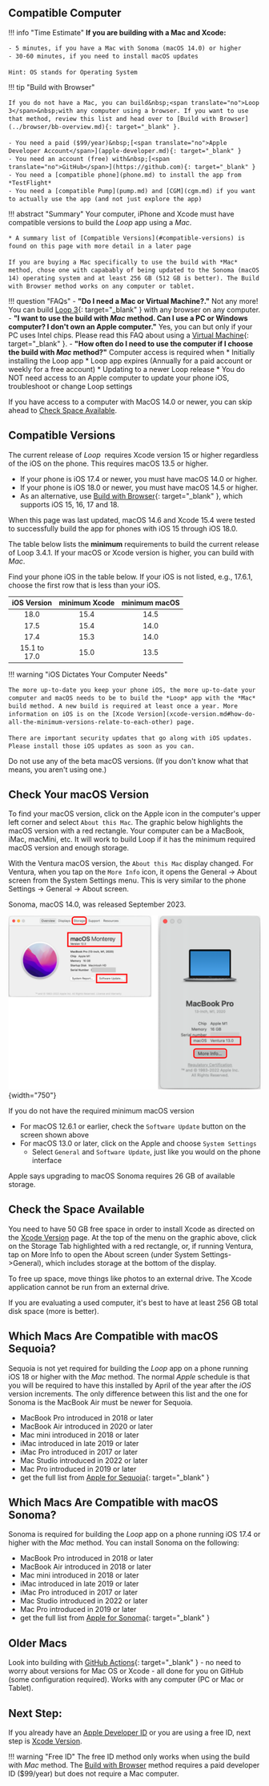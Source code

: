 ## Compatible Computer

!!! info "Time Estimate"
    **If you are building with a Mac and Xcode:**

    - 5 minutes, if you have a Mac with Sonoma (macOS 14.0) or higher
    - 30-60 minutes, if you need to install macOS updates

    Hint: OS stands for Operating System

!!! tip "Build with Browser"

    If you do not have a Mac, you can build&nbsp;<span translate="no">Loop 3</span>&nbsp;with any computer using a browser. If you want to use that method, review this list and head over to [Build with Browser](../browser/bb-overview.md){: target="_blank" }.

    - You need a paid ($99/year)&nbsp;[<span translate="no">Apple Developer Account</span>](apple-developer.md){: target="_blank" }
    - You need an account (free) with&nbsp;[<span translate="no">GitHub</span>](https://github.com){: target="_blank" }
    - You need a [compatible phone](phone.md) to install the app from *TestFlight*
    - You need a [compatible Pump](pump.md) and [CGM](cgm.md) if you want to actually use the app (and not just explore the app)

!!! abstract "Summary"
    Your computer, iPhone and Xcode must have compatible versions to build the *Loop* app using a *Mac*.

    * A summary list of [Compatible Versions](#compatible-versions) is found on this page with more detail in a later page

	If you are buying a Mac specifically to use the build with *Mac* method, chose one with capabably of being updated to the Sonoma (macOS 14) operating system and at least 256 GB (512 GB is better). The Build with Browser method works on any computer or tablet.


!!! question "FAQs"
    - **"Do I need a Mac or Virtual Machine?."** Not any more! You can build [Loop 3](../browser/bb-overview.md){: target="_blank" } with any browser on any computer.
    - **"I want to use the build with *Mac* method. Can I use a PC or Windows computer? I don't own an Apple computer."** Yes, you can but only if your PC uses Intel chips. Please read this FAQ about using a [Virtual Machine](../faqs/loop-faqs.md#can-i-use-a-pc-or-windows-computer-to-build){: target="_blank" }.
    - **"How often do I need to use the computer if I choose the build with *Mac* method?"** Computer access is required when
        * Initially installing the Loop app
        * Loop app expires (Annually for a paid account or weekly for a free account)
        * Updating to a newer Loop release
        * You do NOT need access to an Apple computer to update your phone iOS, troubleshoot or change Loop settings

If you have access to a computer with MacOS 14.0 or newer, you can skip ahead to [Check Space Available](#check-the-space-available).

## Compatible Versions

The current release of&nbsp;_<span translate="no">Loop</span>_&nbsp; requires Xcode version 15 or higher regardless of the iOS on the phone. This requires macOS 13.5 or higher.

* If your phone is iOS 17.4 or newer, you must have macOS 14.0 or higher.
* If your phone is iOS 18.0 or newer, you must have macOS 14.5 or higher.
* As an alternative, use [Build with Browser](../browser/bb-overview.md){: target="_blank" }, which supports iOS 15, 16, 17 and 18.

When this page was last updated, macOS 14.6 and Xcode 15.4 were tested to successfully build the app for phones with iOS 15 through iOS 18.0.

The table below lists the **minimum** requirements to build the current release of&nbsp;<span translate="no">Loop 3.4.1</span>. If your macOS or Xcode version is higher, you can build with *Mac*.

Find your phone iOS in the table below. If your iOS is not listed, e.g., 17.6.1, choose the first row that is less than your iOS.

| iOS Version | minimum Xcode | minimum macOS | 
|:---:|:---:|:---:|
| 18.0 | 15.4 | 14.5 |
| 17.5 | 15.4 | 14.0 |
| 17.4 | 15.3 | 14.0 |
| 15.1 to<br>17.0 | 15.0 | 13.5 |

!!! warning "iOS Dictates Your Computer Needs"

    The more up-to-date you keep your phone iOS, the more up-to-date your computer and macOS needs to be to build the *Loop* app with the *Mac* build method. A new build is required at least once a year. More information on iOS is on the [Xcode Version](xcode-version.md#how-do-all-the-minimum-versions-relate-to-each-other) page.

    There are important security updates that go along with iOS updates. Please install those iOS updates as soon as you can.

Do not use any of the beta macOS versions. (If you don't know what that means, you aren't using one.)

## Check Your macOS Version

To find your macOS version, click on the Apple icon in the computer's upper left corner and select `About this Mac`. The graphic below highlights the macOS version with a red rectangle. Your computer can be a MacBook, iMac, macMini, etc. It will work to build Loop if it has the minimum required macOS version and enough storage.

With the Ventura macOS version, the `About this Mac` display changed. For Ventura, when you tap on the `More Info` icon, it opens the General -> About screen from the System Settings menu. This is very similar to the phone Settings -> General -> About screen.

Sonoma, macOS 14.0, was released September 2023.

![image showing macOS and system details](img/macos-12-13.svg){width="750"}

If you do not have the required minimum macOS version

* For macOS 12.6.1 or earlier, check the `Software Update` button on the screen shown above
* For macOS 13.0 or later, click on the Apple and choose `System Settings`
    * Select `General` and `Software Update`, just like you would on the phone interface

Apple says upgrading to macOS Sonoma requires 26 GB of available storage.

## Check the Space Available

You need to have 50 GB free space in order to install Xcode as directed on the [Xcode Version](xcode-version.md) page. At the top of the menu on the graphic above, click on the Storage Tab highlighted with a red rectangle, or, if running Ventura, tap on More Info to open the About screen (under System Settings->General), which includes storage at the bottom of the display.

 To free up space, move things like photos to an external drive. The Xcode application cannot be run from an external drive.

If you are evaluating a used computer, it's best to have at least 256 GB total disk space (more is better).

## Which Macs Are Compatible with macOS Sequoia?

Sequoia is not yet required for building the *Loop* app on a phone running iOS 18 or higher with the *Mac* method. The normal *Apple* schedule is that you will be required to have this installed by April of the year after the *iOS* version increments. The only difference between this list and the one for Sonoma is the MacBook Air must be newer for Sequoia.

* MacBook Pro introduced in 2018 or later
* MacBook Air introduced in 2020 or later
* Mac mini introduced in 2018 or later
* iMac introduced in late 2019 or later
* iMac Pro introduced in 2017 or later
* Mac Studio introduced in 2022 or later
* Mac Pro introduced in 2019 or later
* get the full list from [Apple for Sequoia](https://support.apple.com/en-us/120282){: target="_blank" }

## Which Macs Are Compatible with macOS Sonoma?

Sonoma is required for building the *Loop* app on a phone running iOS 17.4 or higher with the *Mac* method. You can install Sonoma on the following:

* MacBook Pro introduced in 2018 or later
* MacBook Air introduced in 2018 or later
* Mac mini introduced in 2018 or later
* iMac introduced in late 2019 or later
* iMac Pro introduced in 2017 or later
* Mac Studio introduced in 2022 or later
* Mac Pro introduced in 2019 or later
* get the full list from [Apple for Sonoma](https://support.apple.com/en-us/105113){: target="_blank" }

## Older Macs

Look into building with [GitHub Actions](../browser/bb-overview.md){: target="_blank" } - no need to worry about versions for Mac OS or Xcode - all done for you on GitHub (some configuration required). Works with any computer (PC or Mac or Tablet).

## Next Step:

If you already have an [Apple Developer ID](apple-developer.md) or you are using a free ID, next step is [Xcode Version](xcode-version.md).

!!! warning "Free ID"
    The free ID method only works when using the build with *Mac* method. The [Build with Browser](../browser/bb-overview.md) method requires a paid developer ID ($99/year) but does not require a Mac computer.
